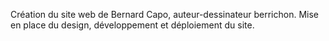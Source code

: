 Création du site web de Bernard Capo, auteur-dessinateur berrichon.
Mise en place du design, développement et déploiement du site.
